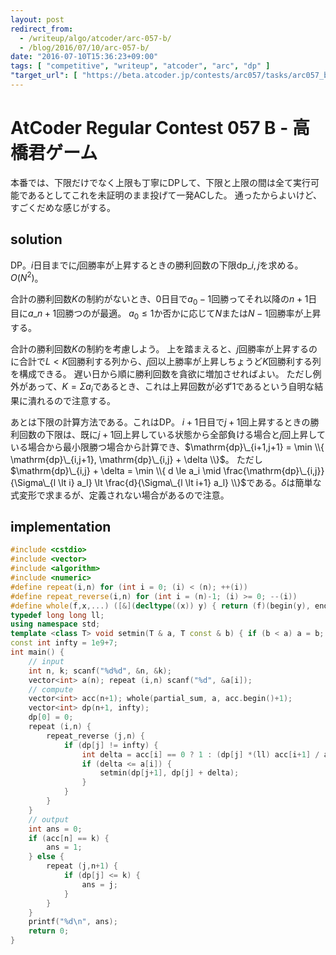 ```yaml
---
layout: post
redirect_from:
  - /writeup/algo/atcoder/arc-057-b/
  - /blog/2016/07/10/arc-057-b/
date: "2016-07-10T15:36:23+09:00"
tags: [ "competitive", "writeup", "atcoder", "arc", "dp" ]
"target_url": [ "https://beta.atcoder.jp/contests/arc057/tasks/arc057_b" ]
---
```


# AtCoder Regular Contest 057 B - 高橋君ゲーム

本番では、下限だけでなく上限も丁寧にDPして、下限と上限の間は全て実行可能であるとしてこれを未証明のまま投げて一発ACした。
通ったからよいけど、すごくだめな感じがする。

## solution

DP。$i$日目までに$j$回勝率が上昇するときの勝利回数の下限$\mathrm{dp}\_{i,j}$を求める。$O(N^2)$。

合計の勝利回数$K$の制約がないとき、$0$日目で$a_0 - 1$回勝ってそれ以降の$n+1$日目に$a\_{n+1}$回勝つのが最適。
$a_0 \le 1$か否かに応じて$N$または$N-1$回勝率が上昇する。

合計の勝利回数$K$の制約を考慮しよう。
上を踏まえると、$j$回勝率が上昇するのに合計で$L \lt K$回勝利する列から、$j$回以上勝率が上昇しちょうど$K$回勝利する列を構成できる。
遅い日から順に勝利回数を貪欲に増加させればよい。
ただし例外があって、$K = \Sigma a_i$であるとき、これは上昇回数が必ず$1$であるという自明な結果に潰れるので注意する。

あとは下限の計算方法である。これはDP。
$i+1$日目で$j+1$回上昇するときの勝利回数の下限は、既に$j+1$回上昇している状態から全部負ける場合と$j$回上昇している場合から最小限勝つ場合から計算でき、$\mathrm{dp}\_{i+1,j+1} = \min \\{ \mathrm{dp}\_{i,j+1}, \mathrm{dp}\_{i,j} + \delta \\}$。
ただし$\mathrm{dp}\_{i,j} + \delta = \min \\{ d \le a_i \mid \frac{\mathrm{dp}\_{i,j}}{\Sigma\_{l \lt i} a_l} \lt \frac{d}{\Sigma\_{l \lt i+1} a_l} \\}$である。$\delta$は簡単な式変形で求まるが、定義されない場合があるので注意。

## implementation

``` c++
#include <cstdio>
#include <vector>
#include <algorithm>
#include <numeric>
#define repeat(i,n) for (int i = 0; (i) < (n); ++(i))
#define repeat_reverse(i,n) for (int i = (n)-1; (i) >= 0; --(i))
#define whole(f,x,...) ([&](decltype((x)) y) { return (f)(begin(y), end(y), ## __VA_ARGS__); })(x)
typedef long long ll;
using namespace std;
template <class T> void setmin(T & a, T const & b) { if (b < a) a = b; }
const int infty = 1e9+7;
int main() {
    // input
    int n, k; scanf("%d%d", &n, &k);
    vector<int> a(n); repeat (i,n) scanf("%d", &a[i]);
    // compute
    vector<int> acc(n+1); whole(partial_sum, a, acc.begin()+1);
    vector<int> dp(n+1, infty);
    dp[0] = 0;
    repeat (i,n) {
        repeat_reverse (j,n) {
            if (dp[j] != infty) {
                int delta = acc[i] == 0 ? 1 : (dp[j] *(ll) acc[i+1] / acc[i] + 1 - dp[j]);
                if (delta <= a[i]) {
                    setmin(dp[j+1], dp[j] + delta);
                }
            }
        }
    }
    // output
    int ans = 0;
    if (acc[n] == k) {
        ans = 1;
    } else {
        repeat (j,n+1) {
            if (dp[j] <= k) {
                ans = j;
            }
        }
    }
    printf("%d\n", ans);
    return 0;
}
```
